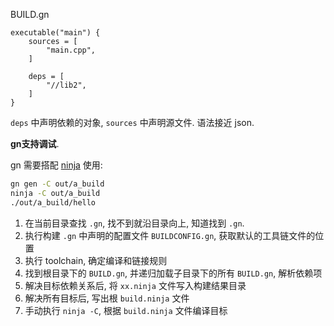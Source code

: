 BUILD.gn

```gn
executable("main") {
	sources = [
		"main.cpp",
	]

	deps = [
		"//lib2",
	]
}
```

`deps` 中声明依赖的对象, `sources` 中声明源文件. 语法接近 json.

**gn支持调试**. 

gn 需要搭配 [ninja](ninja.md) 使用:

```bash
gn gen -C out/a_build
ninja -C out/a_build
./out/a_build/hello
```

1. 在当前目录查找 `.gn`, 找不到就沿目录向上, 知道找到 `.gn`.
2. 执行构建 `.gn` 中声明的配置文件 `BUILDCONFIG.gn`, 获取默认的工具链文件的位置
3. 执行 toolchain, 确定编译和链接规则
4. 找到根目录下的 `BUILD.gn`, 并递归加载子目录下的所有 `BUILD.gn`, 解析依赖项
5. 解决目标依赖关系后, 将 `xx.ninja` 文件写入构建结果目录
6. 解决所有目标后, 写出根 `build.ninja` 文件
7. 手动执行 `ninja -C`, 根据 `build.ninja` 文件编译目标